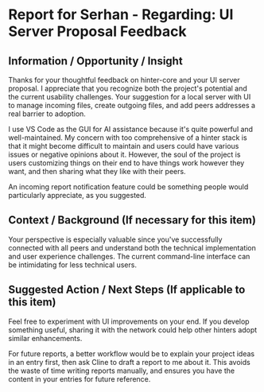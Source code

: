 # Report for Serhan - Regarding: UI Server Proposal Feedback

## Information / Opportunity / Insight
Thanks for your thoughtful feedback on hinter-core and your UI server proposal. I appreciate that you recognize both the project's potential and the current usability challenges. Your suggestion for a local server with UI to manage incoming files, create outgoing files, and add peers addresses a real barrier to adoption.

I use VS Code as the GUI for AI assistance because it's quite powerful and well-maintained. My concern with too comprehensive of a hinter stack is that it might become difficult to maintain and users could have various issues or negative opinions about it. However, the soul of the project is users customizing things on their end to have things work however they want, and then sharing what they like with their peers.

An incoming report notification feature could be something people would particularly appreciate, as you suggested.

## Context / Background (If necessary for this item)
Your perspective is especially valuable since you've successfully connected with all peers and understand both the technical implementation and user experience challenges. The current command-line interface can be intimidating for less technical users.

## Suggested Action / Next Steps (If applicable to this item)
Feel free to experiment with UI improvements on your end. If you develop something useful, sharing it with the network could help other hinters adopt similar enhancements.

For future reports, a better workflow would be to explain your project ideas in an entry first, then ask Cline to draft a report to me about it. This avoids the waste of time writing reports manually, and ensures you have the content in your entries for future reference.
